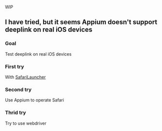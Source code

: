 WIP

## I have tried, but it seems Appium doesn't support deeplink on real iOS devices

### Goal
Test deeplink on real iOS devices

### First try
With [SafariLauncher](http://appium.io/docs/en/drivers/ios-uiautomation-safari-launcher/)

### Second try
Use Appium to operate Safari

### Thrid try
Try to use webdriver
